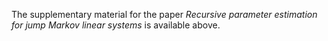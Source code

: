 The supplementary material for the paper  *Recursive parameter estimation for jump Markov linear systems* is available above.
